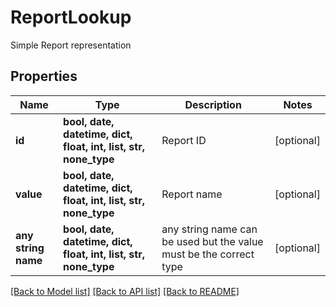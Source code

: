 # ReportLookup

Simple Report representation

## Properties
Name | Type | Description | Notes
------------ | ------------- | ------------- | -------------
**id** | **bool, date, datetime, dict, float, int, list, str, none_type** | Report ID | [optional] 
**value** | **bool, date, datetime, dict, float, int, list, str, none_type** | Report name | [optional] 
**any string name** | **bool, date, datetime, dict, float, int, list, str, none_type** | any string name can be used but the value must be the correct type | [optional]

[[Back to Model list]](../README.md#documentation-for-models) [[Back to API list]](../README.md#documentation-for-api-endpoints) [[Back to README]](../README.md)


